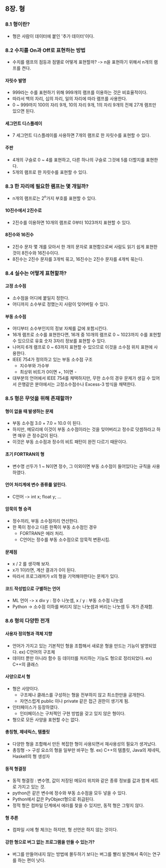 ## 8장. 형
### 8.1 형이란?
- 형은 사람이 데이터에 붙인 '추가 데이터'이다.

### 8.2 수치를 On과 Off로 표현하는 방법
- 수치를 램프의 점등과 점멸로 어떻게 표현할까? -> n을 표현하기 위해서 n개의 램프를 켠다.

#### 자릿수 발명
- 999라는 수를 표현하기 위해 999개의 램프를 이용하는 것은 비효율적이다.
- 따라서 백의 자리, 십의 자리, 일의 자리에 따라 램프를 사용한다.
- 0 ~ 999까지 100의 자리 9개, 10의 자리 9개, 1의 자리 9개의 전체 27개 램프만 있으면 된다.

#### 세그먼트 디스플레이
- 7 세그먼트 디스플레이를 사용하면 7개의 램프로 한 자릿수를 표현할 수 있다.

#### 주판
- 4개의 구슬로 0 ~ 4를 표현하고, 다른 하나의 구슬로 그것에 5를 더할지를 표현한다.
- 5개의 램프로 한 자릿수를 표현할 수 있다.

### 8.3 한 자리에 필요한 램프는 몇 개일까?
- n개의 램프로는 2<sup>n</sup>가지 부호를 표현할 수 있다.

#### 10진수에서 2진수로
- 2진수를 이용하면 10개의 램프로 0부터 1023까지 표현할 수 있다.

#### 8진수와 16진수
- 2진수 문자 몇 개를 모아서 한 개의 문자로 표현함으로써 사람도 읽기 쉽게 표현한 것이 8진수와 16진수이다.
- 8진수는 2진수 문자를 3개씩 묶고, 16진수는 2진수 문자를 4개씩 묶는다.

### 8.4 실수는 어떻게 표현할까?
#### 고정 소수점
- 소수점을 어디에 붙일지 정한다.
- 어디까지 소수부로 정했는지 사람이 잊어버릴 수 있다.

#### 부동 소수점
- 어디부터 소수부인지의 정보 자체를 값에 포함시킨다.
- 16개 램프로 소수를 표현한다면, 16개 중 10개의 램프로 0 ~ 1023까지 수를 표현할 수 있으므로 유효 숫자 3자리 정보를 표현할 수 있다.
- 나머지 6개 램프로 0 ~ 63까지 표현할 수 있으므로 이것을 소수점 위치 표현에 사용한다.
- IEEE 754가 정의하고 있는 부동 소수점 구조
  - 지수부와 가수부
  - 최상위 비트가 0이면 +, 1이면 -
- 대부분의 언어에서 IEEE 754를 채택하지만, 무한 소수의 경우 문제가 생길 수 있어서 은행같은 분야에서는 고정소수점수나 Excess-3 방식을 채택한다.

### 8.5 형은 무엇을 위해 존재할까?
#### 형이 없을 때 발생하는 문제
- 부동 소수점 3.0 + 7.0 = 10.0 이 된다.
- 하지만, 메모리에 이것이 부동 소수점이라는 것을 잊어버리고 정수로 덧셈하라고 하면 매우 큰 정수값이 된다.
- 이것은 부동 소수점과 정수의 비트 패턴이 완전 다르기 때문이다.

#### 초기 FORTRAN의 형
- 변수명 선두가 1 ~ N이면 정수, 그 이외이면 부동 소수점이 들어있다는 규칙을 사용하였다.

#### 언어 처리계에 변수 종류를 알린다.
- C언어 -> int x; float y; ...

#### 암묵의 형 승격
- 정수끼리, 부동 소수점끼리 연산한다.
- 한 쪽이 정수고 다른 한쪽이 부동 소수점인 경우
  - FORTRAN은 에러 처리.
  - C언어는 정수를 부동 소수점으로 암묵적 변환시킴.
  
#### 문제점
- x / 2 를 생각해 보자.
- x가 1이라면, 계산 결과가 0이 된다.
- 따라서 프로그래머가 x의 형을 기억해야한다는 문제가 있다.

#### 코드 작성법으로 구별하는 언어
- ML 언어 -> x div y : 정수 나눗셈, x / y : 부동 소수점 나눗셈
- Python -> 소수점 이하를 버리지 않는 나눗셈과 버리는 나눗셈 두 개가 존재함.

### 8.6 형의 다양한 전개
#### 사용자 정의형과 객체 지향
- 언어가 가지고 있는 기본적인 형을 조합해서 새로운 형을 만드는 기능이 발명되었다. ex) C언어의 구조체
- 데이터 뿐만 아니라 함수 등 데이터를 처리하는 기능도 형으로 정리되었다. ex) C++의 클래스

#### 사양으로서 형
- 형은 사양이다.
  - 구조체나 클래스를 구성하는 형을 전부하지 않고 최소한만을 공개한다.
  - 자연스럽게 public 이나 private 같은 접근 권한이 생기게 됨.
- 인터페이스가 등장하였다.
  - 인터페이스는 구처젝인 구현 방법을 갖고 있지 않은 형이다.
- 형으로 모든 사양을 표현할 수는 없다.

#### 총칭형, 제네릭스, 템플릿
- 다양한 형을 조합해서 만든 복잡한 형이 사용되면서 재사용성의 필요가 생겨났다.
- 총칭형 -> 구성 요소의 형을 일부만 바꾸는 형. ex) C++의 템플릿, Java의 제네릭, Haskell의 형 생성자

#### 동적 형결정
- 동적 형결정 : 변수명, 값이 저장된 메모리 위치와 같은 종류 정보를 값과 함께 세트로 가지고 있는 것.
- python은 같은 변수에 정수와 부동 소수점을 모두 넣을 수 있다.
- Python에서 값은 PyObject형으로 취급된다.
- 정적 형은 컴파일 단계에서 에러를 찾을 수 있지만, 동적 형은 그렇지 않다.

#### 형 추론
- 컴파일 시에 형 체크는 하지만, 형 선언은 하지 않는 것이다.

#### 강한 형으로 버그 없는 프로그램을 만들 수 있는가?
- 버그를 만들어내지 않는 방법에 몰두하기 보다는 버그를 빨리 발견해서 죽이는 연구를 하는 편이 낫다.
